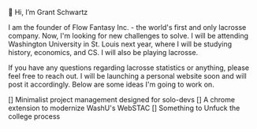 👋 Hi, I’m Grant Schwartz

I am the founder of Flow Fantasy Inc. - the world's first and only lacrosse company. Now, I'm looking for new challenges to solve. I will be attending Washington University in St. Louis next year, where I will be studying history, economics, and CS. I will also be playing lacrosse.

If you have any questions regarding lacrosse statistics or anything, please feel free to reach out. I will be launching a personal website soon and will post it accordingly. Below are some ideas I'm going to work on.

[] Minimalist project management designed for solo-devs
[] A chrome extension to modernize WashU's WebSTAC
[] Something to Unfuck the college process
